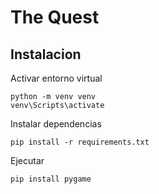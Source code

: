 # The Quest

## 

## Instalacion

Activar entorno virtual
```
python -m venv venv
venv\Scripts\activate
```
Instalar dependencias
```
pip install -r requirements.txt
```

Ejecutar
```
pip install pygame
```